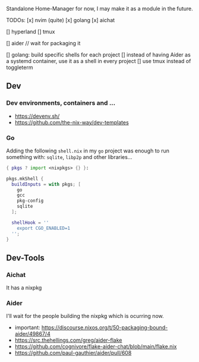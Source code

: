 Standalone Home-Manager for now, I may make it as a module in the future.

TODOs:
[x] nvim (quite)
[x] golang
[x] aichat

[] hyperland
[] tmux

[] aider // wait for packaging it

[] golang: build specific shells for each project
[] instead of having Aider as a systemd container, use it as a shell in every project
[] use tmux instead of toggleterm

## Dev

### Dev environments, containers and ...

- https://devenv.sh/
- https://github.com/the-nix-way/dev-templates

### Go

Adding the following `shell.nix` in my `go` project was enough to run something with: `sqlite`, `libp2p` and other libraries...

```nix
{ pkgs ? import <nixpkgs> {} }:

pkgs.mkShell {
  buildInputs = with pkgs; [
    go
    gcc
    pkg-config
    sqlite
  ];

  shellHook = ''
    export CGO_ENABLED=1
  '';
}
```

## Dev-Tools

### Aichat

It has a nixpkg

### Aider

I'll wait for the people building the nixpkg which is ocurring now.

- important: https://discourse.nixos.org/t/50-packaging-bound-aider/49867/4
- https://src.thehellings.com/greg/aider-flake
- https://github.com/cognivore/flake-aider-chat/blob/main/flake.nix
- https://github.com/paul-gauthier/aider/pull/608
